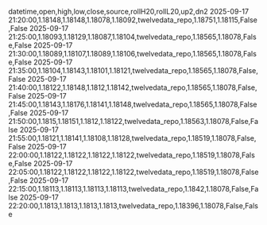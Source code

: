 datetime,open,high,low,close,source,rollH20,rollL20,up2,dn2
2025-09-17 21:20:00,1.18148,1.18148,1.18078,1.18092,twelvedata_repo,1.18751,1.18115,False,False
2025-09-17 21:25:00,1.18093,1.18129,1.18087,1.18104,twelvedata_repo,1.18565,1.18078,False,False
2025-09-17 21:30:00,1.18089,1.18107,1.18089,1.18106,twelvedata_repo,1.18565,1.18078,False,False
2025-09-17 21:35:00,1.18104,1.18143,1.18101,1.18121,twelvedata_repo,1.18565,1.18078,False,False
2025-09-17 21:40:00,1.18122,1.18148,1.1812,1.18142,twelvedata_repo,1.18565,1.18078,False,False
2025-09-17 21:45:00,1.18143,1.18176,1.18141,1.18148,twelvedata_repo,1.18565,1.18078,False,False
2025-09-17 21:50:00,1.1815,1.18151,1.1812,1.18122,twelvedata_repo,1.18563,1.18078,False,False
2025-09-17 21:55:00,1.18121,1.18141,1.18108,1.18128,twelvedata_repo,1.18519,1.18078,False,False
2025-09-17 22:00:00,1.18122,1.18122,1.18122,1.18122,twelvedata_repo,1.18519,1.18078,False,False
2025-09-17 22:05:00,1.18122,1.18122,1.18122,1.18122,twelvedata_repo,1.18519,1.18078,False,False
2025-09-17 22:15:00,1.18113,1.18113,1.18113,1.18113,twelvedata_repo,1.1842,1.18078,False,False
2025-09-17 22:20:00,1.1813,1.1813,1.1813,1.1813,twelvedata_repo,1.18396,1.18078,False,False
